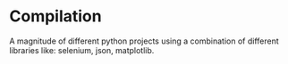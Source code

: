 # Compilation
A magnitude of different python projects using a combination of different libraries like: selenium, json, matplotlib.
